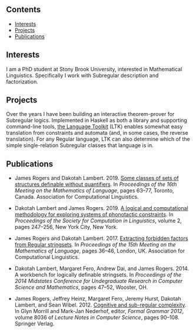 ## Contents
* [Interests](#interests)
* [Projects](#projects)
* [Publications](#publications)

## Interests
I am a PhD student at Stony Brook University,
interested in Mathematical Linguistics.
Specifically I work with Subregular description and factorization.

## Projects
Over the years I have been building an interactive
theorem-prover for Subregular logics.
Implemented in Haskell as both a library and supporting command-line tools,
[the Language Toolkit][LTK] (LTK) enables somewhat easy translation from
constraints and automata (and, in some cases, the reverse translation).
For any Regular language, LTK can also determine
which of the simple single-relation Subregular classes
that language is in.

[LTK]: https://github.com/vvulpes0/Language-Toolkit-2

## Publications
* James Rogers and Dakotah Lambert.  2019.
  [Some classes of sets of structures definable without quantifiers][MoL2019].
  In *Proceedings of the 16th Meeting on the Mathematics of Language*,
  pages 63&ndash;77,
  Toronto, Canada.
  Association for Computational Linguistics.

* Dakotah Lambert and James Rogers.  2019.
  [A logical and computational methodology for exploring
   systems of phonotactic constraints][SCiL2019].
  In *Proceedings of the Society for Computation in Linguistics*, volume 2,
  pages 247&ndash;256,
  New York City, New York.

* James Rogers and Dakotah Lambert.  2017.
  [Extracting forbidden factors from Regular stringsets][MoL2017].
  In *Proceedings of the 15th Meeting on the Mathematics of Language*,
  pages 36&ndash;46,
  London, UK.
  Association for Computational Linguistics.

* Dakotah Lambert, Margaret Fero, Andrew Dai, and James Rogers.  2014.
  A workbench for logically definable stringsets.
  In *Proceedings of the 2014 Midstates Conference for
  Undegraduate Research in Computer Science and Mathematics*,
  pages 47&ndash;52,
  Wooster, OH.

* James Rogers, Jeffrey Heinz, Margaret Fero, Jeremy Hurst, Dakotah Lambert,
  and Sean Wibel.  2012.
  [Cognitive and sub-regular complexity][FG2012].
  In Glyn Morrill and Mark-Jan Nederhof, editor,
  *Formal Grammar 2012*, volume 8036 of *Lecture Notes in Computer Science*,
  pages 90&ndash;108.
  Springer Verlag.

[FG2012]:    https://doi.org/10.1007/978-3-642-39998-5_6
[MoL2017]:   https://doi.org/10.18653/v1/w17-3404
[MoL2019]:   https://www.aclweb.org/anthology/W19-5706
[SCiL2019]:  https://doi.org/10.7275/t0dv-9t05
